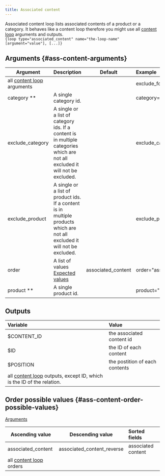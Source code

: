 ```yaml
---
title: Associated content
---
```


Associated content loop lists associated contents of a product or a category. It behaves like a content loop therefore you might use all [content loop](./Content) arguments and outputs.  
`{loop type="associated_content" name="the-loop-name" [argument="value"], [...]}`

## Arguments {#ass-content-arguments}

| Argument                                | Description                                                                                                                    | Default            | Example                    |
| --------------------------------------- |:-------------------------------------------------------------------------------------------------------------------------------| :----------------: | :--------------------------|
| all [content loop](./Content) arguments |                                                                                                                                |                    | exclude_folder="1,2,9"     |
| category \*\*                           | A single category id.                                                                                                          |                    | category="5"               |
| exclude_category                        | A single or a list of category ids. If a content is in multiple categories which are not all excluded it will not be excluded. |                    | exclude_category="5"       |
| exclude_product                         | A single or a list of product ids. If a content is in multiple products which are not all excluded it will not be excluded.    |                    | exclude_product="5"        |
| order                                   | A list of values <br/> [Expected values](#ass-content-order-possible-values)                                                   | associated_content | order="associated_content" |
| product \*\*                            | A single product id.                                                                                                           |                    | product="2"                |

## Outputs

| Variable                                                                           | Value                           |
| :--------------------------------------------------------------------------------  | :------------------------------ |
| $CONTENT_ID                                                                        | the associated content id       |
| $ID                                                                                | the ID of each content          |
| $POSITION                                                                          | the postition of each contents  |
| all [content loop](./Content) outputs, except ID, which is the ID of the relation. |                                 |

## Order possible values {#ass-content-order-possible-values}

[Arguments](#ass-content-arguments)

| Ascending value                      | Descending value           | Sorted fields      |
|--------------------------------------|----------------------------|:-------------------|
| associated_content                   | associated_content_reverse | associated content |
| all [content loop](./Content) orders |                            |                    |
